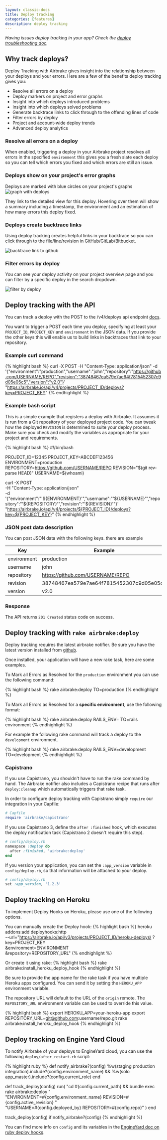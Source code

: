 ```yaml
---
layout: classic-docs
title: Deploy tracking
categories: [features]
description: deploy tracking
---
```


*Having issues deploy tracking in your app? Check the [deploy troubleshooting
doc](/docs/features/deploy-tracking-troubleshooting).*

## Why track deploys?

Deploy Tracking with Airbrake gives insight into the relationship between your
deploys and your errors. Here are a few of the benefits deploy tracking gives
you:

- Resolve all errors on a deploy
- Deploy markers on project and error graphs
- Insight into which deploys introduced problems
- Insight into which deploys solved problems
- Generate backtrace links to click through to the offending lines of code
- Filter errors by deploy
- Project and account-wide deploy trends
- Advanced deploy analytics

### Resolve all errors on a deploy
When enabled, triggering a deploy in your Airbrake project resolves all errors
in the specified `environment` this gives you a fresh slate each deploy so you
can tell which errors you fixed and which errors are still an issue.

### Deploys show on your project's error graphs
Deploys are marked with blue circles on your project's graphs
![graph with deploys](/docs/assets/img/docs/airbrake/graph_with_deploys.png)

They link to the detailed view for this deploy. Hovering over them will show a
summary including a timestamp, the environment and an estimation of how many
errors this deploy fixed.

### Deploys create backtrace links
Using deploy tracking creates helpful links in your backtrace so you can
click through to the file/line/revision in GitHub/GitLab/Bitbucket.

![backtrace link to github](/docs/assets/img/docs/airbrake/backtrace_link_to_github.png)

### Filter errors by deploy
You can see your deploy activity on your project overview page and you can
filter by a specific deploy in the search dropdown.

![filter by deploy](/docs/assets/img/docs/airbrake/deploy_filter.png)

## Deploy tracking with the API

You can track a deploy with the POST to the /v4/deploys api
endpoint [docs](https://airbrake.io/docs/api/#create-deploy-v4).

You want to trigger a POST each time you deploy, specifying at least your
`PROJECT_ID`, `PROJECT_KEY` and `environment` in the JSON data. If you provide the
other keys this will enable us to build links in backtraces that link to your
repository.

### Example curl command
{% highlight bash %}
curl -X POST -H "Content-Type: application/json" -d '{"environment":"production","username":"john","repository":"https://github.com/USERNAME/REPO","revision":"38748467ea579e7ae64f7815452307c9d05e05c5","version":"v2.0"}' "https://airbrake.io/api/v4/projects/PROJECT_ID/deploys?key=PROJECT_KEY"
{% endhighlight %}

### Example bash script
This is a simple example that registers a deploy with Airbrake. It assumes it is
run from a Git repository of your deployed project code. You can tweak how the
deployed `REVISION` is determined to suite your deploy process. Make sure you
check and modify the variables as appropriate for your project and requirements.

{% highlight bash %}
#!/bin/bash

PROJECT_ID=12345
PROJECT_KEY=ABCDEF123456
ENVIRONMENT=production
REPOSITORY=https://github.com/USERNAME/REPO
REVISION="$(git rev-parse HEAD)"
USERNAME=$(whoami)

curl -X POST \
  -H "Content-Type: application/json" \
  -d '{"environment":"'${ENVIRONMENT}'","username":"'${USERNAME}'","repository":"'${REPOSITORY}'","revision":"'${REVISION}'"}' \
  "https://airbrake.io/api/v4/projects/${PROJECT_ID}/deploys?key=${PROJECT_KEY}"
{% endhighlight %}

### JSON post data description
You can post JSON data with the following keys. there are example

Key | Example
--- | -------
environment | production
username | john
repository | https://github.com/USERNAME/REPO
revision | 38748467ea579e7ae64f7815452307c9d05e05c5
version | v2.0

### Response

The API returns `201 Created` status code on success.

## Deploy tracking with `rake airbrake:deploy`

Deploy tracking requires the latest airbrake notifier. Be sure you have the
latest version installed from [github](https://github.com/airbrake/airbrake).

Once installed, your application will have a new rake task, here are some
examples.

To Mark all Errors as Resolved for the `production` environment you can use the
following command:

{% highlight bash %}
rake airbrake:deploy TO=production
{% endhighlight %}

To Mark all Errors as Resolved for a **specific environment**, use the
following format:

{% highlight bash %}
rake airbrake:deploy RAILS_ENV=<rails environment> TO=rails environment
{% endhighlight %}

For example the following rake command will track a deploy to the `development`
environment.

{% highlight bash %}
rake airbrake:deploy RAILS_ENV=development TO=development
{% endhighlight %}

### Capistrano

If you use Capistrano, you shouldn't have to run the rake command by hand. The
Airbrake notifier also includes a Capistrano recipe that runs after
`deploy:cleanup` which automatically triggers that rake task.

In order to configure deploy tracking with Capistrano simply `require` our
integration in your Capfile:

```ruby
# Capfile
require 'airbrake/capistrano'
```

If you use Capistrano 3, define the `after :finished` hook, which executes the
deploy notification task (Capistrano 2 doesn't require this step).

```ruby
# config/deploy.rb
namespace :deploy do
  after :finished, 'airbrake:deploy'
end
```

If you version your application, you can set the `:app_version` variable in
`config/deploy.rb`, so that information will be attached to your deploy.

```ruby
# config/deploy.rb
set :app_version, '1.2.3'
```

## Deploy tracking on Heroku

To implement Deploy Hooks on Heroku, please use one of the following options.

You can manually create the Deploy hook:
{% highlight bash %}
heroku addons:add deployhooks:http \
--url="https://airbrake.io/api/v3/projects/PROJECT_ID/heroku-deploys\
?key=PROJECT_KEY\
&environment=ENVIRONMENT\
&repository=REPOSITORY_URL"
{% endhighlight %}

Or create it using rake:
{% highlight bash %}
rake airbrake:install_heroku_deploy_hook
{% endhighlight %}

Be sure to provide the app name for the rake task if you have multiple Heroku
apps configured. You can send it by setting the `HEROKU_APP` environment
variable.

The repository URL will default to the URL of the `origin` remote. The
`REPOSITORY_URL` environment variable can be used to override this value.

{% highlight bash %}
export HEROKU_APP=your-heroku-app
export REPOSITORY_URL=git@github.com:username/repo.git
rake airbrake:install_heroku_deploy_hook
{% endhighlight %}

## Deploy tracking on Engine Yard Cloud

To notify Airbrake of your deploys to EngineYard cloud, you can use the
following `deploy/after_restart.rb` script:

{% highlight ruby %}
def notify_airbrake?(config)
  %w(staging production integration).include?(config.environment_name) &&
  %w(solo app_master).include?(config.current_role)
end

def track_deploy(config)
  run(
    "cd #{config.current_path} && bundle exec rake airbrake:deploy " \
    "ENVIRONMENT=#{config.environment_name} REVISION=#{config.active_revision} " \
    "USERNAME=#{config.deployed_by} REPOSITORY=#{config.repo}"
  )
end

track_deploy(config) if notify_airbrake?(config)
{% endhighlight %}

You can find more info on `config` and its variables in the <a
href="https://support.cloud.engineyard.com/hc/en-us/articles/205407008-Use-Ruby-Deploy-Hooks"
target="_blank">EngineYard doc on ruby deploy hooks</a>.
